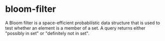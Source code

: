 # bloom-filter
A Bloom filter is a space-efficient probabilistic data structure that is used to test whether an element is a member of a set. A query returns either "possibly in set" or "definitely not in set". 
